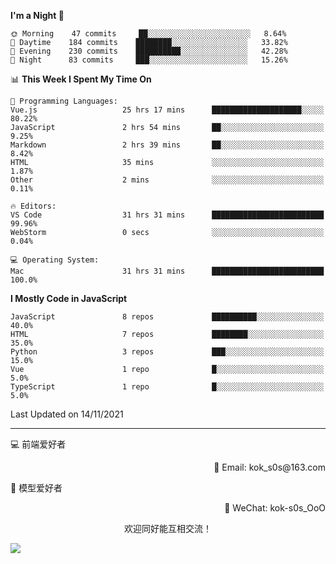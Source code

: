 <!--START_SECTION:waka-->
**I'm a Night 🦉** 

```text
🌞 Morning    47 commits     ██░░░░░░░░░░░░░░░░░░░░░░░   8.64% 
🌆 Daytime    184 commits    ████████░░░░░░░░░░░░░░░░░   33.82% 
🌃 Evening    230 commits    ██████████░░░░░░░░░░░░░░░   42.28% 
🌙 Night      83 commits     ███░░░░░░░░░░░░░░░░░░░░░░   15.26%

```


📊 **This Week I Spent My Time On** 

```text
💬 Programming Languages: 
Vue.js                   25 hrs 17 mins      ████████████████████░░░░░   80.22% 
JavaScript               2 hrs 54 mins       ██░░░░░░░░░░░░░░░░░░░░░░░   9.25% 
Markdown                 2 hrs 39 mins       ██░░░░░░░░░░░░░░░░░░░░░░░   8.42% 
HTML                     35 mins             ░░░░░░░░░░░░░░░░░░░░░░░░░   1.87% 
Other                    2 mins              ░░░░░░░░░░░░░░░░░░░░░░░░░   0.11%

🔥 Editors: 
VS Code                  31 hrs 31 mins      █████████████████████████   99.96% 
WebStorm                 0 secs              ░░░░░░░░░░░░░░░░░░░░░░░░░   0.04%

💻 Operating System: 
Mac                      31 hrs 31 mins      █████████████████████████   100.0%

```

**I Mostly Code in JavaScript** 

```text
JavaScript               8 repos             ██████████░░░░░░░░░░░░░░░   40.0% 
HTML                     7 repos             ████████░░░░░░░░░░░░░░░░░   35.0% 
Python                   3 repos             ███░░░░░░░░░░░░░░░░░░░░░░   15.0% 
Vue                      1 repo              █░░░░░░░░░░░░░░░░░░░░░░░░   5.0% 
TypeScript               1 repo              █░░░░░░░░░░░░░░░░░░░░░░░░   5.0%

```



 Last Updated on 14/11/2021
<!--END_SECTION:waka-->

---

💻 前端爱好者 

<p align="right">
📧 Email: kok_s0s@163.com 
</p> 

<p align="left">
🧩 模型爱好者
</p>

<p align="right">
📲 WeChat: kok-s0s_OoO
</p>


<p align="center">欢迎同好能互相交流！</p>

<img align="center"  src="https://www.kok-s0s.top/usr/uploads/2021/01/4291479694.jpg">
